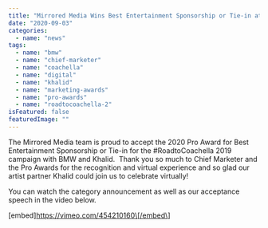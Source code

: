 ```yaml
---
title: "Mirrored Media Wins Best Entertainment Sponsorship or Tie-in at 2020 Pro Awards"
date: "2020-09-03"
categories: 
  - name: "news"
tags: 
  - name: "bmw"
  - name: "chief-marketer"
  - name: "coachella"
  - name: "digital"
  - name: "khalid"
  - name: "marketing-awards"
  - name: "pro-awards"
  - name: "roadtocoachella-2"
isFeatured: false
featuredImage: ""
---
```


The Mirrored Media team is proud to accept the 2020 Pro Award for Best Entertainment Sponsorship or Tie-in for the #RoadtoCoachella 2019 campaign with BMW and Khalid.  Thank you so much to Chief Marketer and the Pro Awards for the recognition and virtual experience and so glad our artist partner Khalid could join us to celebrate virtually!

You can watch the category announcement as well as our acceptance speech in the video below.

\[embed\]https://vimeo.com/454210160\[/embed\]
